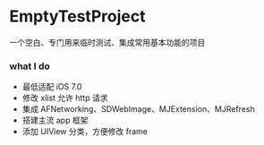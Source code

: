# EmptyTestProject
一个空白、专门用来临时测试、集成常用基本功能的项目

### what I do
* 最低适配 iOS 7.0
* 修改 xlist 允许 http 请求
* 集成 AFNetworking、SDWebImage、MJExtension、MJRefresh
* 搭建主流 app 框架
* 添加 UIView 分类，方便修改 frame
